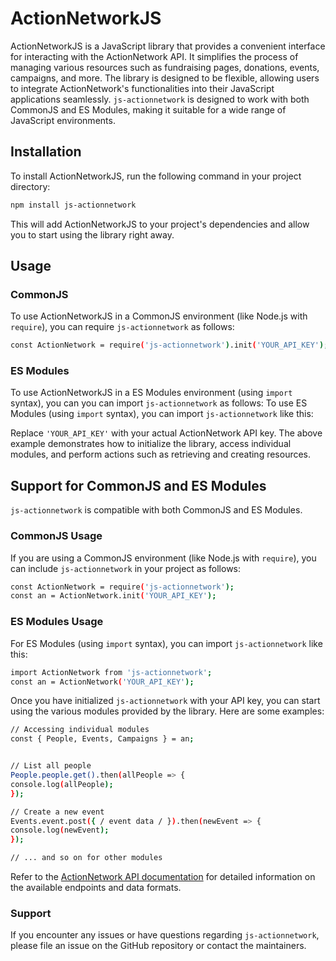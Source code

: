 # ActionNetworkJS

ActionNetworkJS is a JavaScript library that provides a convenient interface for interacting with the ActionNetwork API. It simplifies the process of managing various resources such as fundraising pages, donations, events, campaigns, and more. The library is designed to be flexible, allowing users to integrate ActionNetwork's functionalities into their JavaScript applications seamlessly. `js-actionnetwork` is designed to work with both CommonJS and ES Modules, making it suitable for a wide range of JavaScript environments.

## Installation

To install ActionNetworkJS, run the following command in your project directory:
```sh
npm install js-actionnetwork
```

This will add ActionNetworkJS to your project's dependencies and allow you to start using the library right away.

## Usage

### CommonJS

To use ActionNetworkJS in a CommonJS environment (like Node.js with `require`), you can require `js-actionnetwork` as follows:
```sh
const ActionNetwork = require('js-actionnetwork').init('YOUR_API_KEY');
```

### ES Modules

To use ActionNetworkJS in a ES Modules environment (using `import` syntax), you can you can import `js-actionnetwork` as follows:
To use ES Modules (using `import` syntax), you can import `js-actionnetwork` like this:

Replace `'YOUR_API_KEY'` with your actual ActionNetwork API key. The above example demonstrates how to initialize the library, access individual modules, and perform actions such as retrieving and creating resources.

## Support for CommonJS and ES Modules

`js-actionnetwork` is compatible with both CommonJS and ES Modules.

### CommonJS Usage

If you are using a CommonJS environment (like Node.js with `require`), you can include `js-actionnetwork` in your project as follows:

```sh
const ActionNetwork = require('js-actionnetwork');
const an = ActionNetwork.init('YOUR_API_KEY');
```

### ES Modules Usage

For ES Modules (using `import` syntax), you can import `js-actionnetwork` like this:

```sh
import ActionNetwork from 'js-actionnetwork';
const an = ActionNetwork('YOUR_API_KEY');
```

Once you have initialized `js-actionnetwork` with your API key, you can start using the various modules provided by the library. Here are some examples:

```sh
// Accessing individual modules
const { People, Events, Campaigns } = an;


// List all people
People.people.get().then(allPeople => {
console.log(allPeople);
});

// Create a new event
Events.event.post({ / event data / }).then(newEvent => {
console.log(newEvent);
});

// ... and so on for other modules
```

Refer to the [ActionNetwork API documentation](https://actionnetwork.org/docs) for detailed information on the available endpoints and data formats.

### Support

If you encounter any issues or have questions regarding `js-actionnetwork`, please file an issue on the GitHub repository or contact the maintainers.